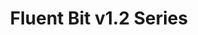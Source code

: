 ---
title: 'Fluent Bit v1.2 Series'
description: "Old <a href='https://github.com/fluent/fluent-bit/tree/1.2'>Fluent Bit v1.2</a> series. Based on bug reports or specific minor feature requests, we do quick releases upon demand. Below is a list of the notes for each version."
url: '/documentation/v1.2/'
latestVer:
  heading: "Fluent Bit v1.8.2 is out!"
  subHeading: "New release on Jul 20, 2021,"
  text: "Check out the Release Notes, read the Updated Documentation or jump directly to the Downloads Section."
  smallText: "We are part of a wide community, <strong>no vendor lock-in.</strong>"
  btnText: "Download Now"
  btnUrl: "https://docs.fluentbit.io/manual/installation/getting-started-with-fluent-bit"
  bottomText: ":: Read Documentation"
  bottomUrl: "#"
releaseNotes:
  heading: "Release Notes v1.8.3"
  version: "v1.8.3"
  text: "Fluent Bit is a Fast and Lightweight Data Processor and Forwarder for Linux, BSD and OSX. We are proud to announce the availability of Fluent Bit v1.8.3. <br>
  For people upgrading from previous versions you must read the Upgrading Notes section of our documentation:
  https://docs.fluentbit.io/manual/installation/upgrade_notes"
---